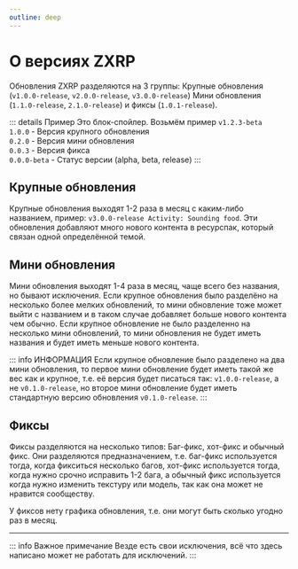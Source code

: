 ```yaml
---
outline: deep
---
```


# О версиях ZXRP

Обновления ZXRP разделяются на 3 группы: Крупные обновления (`v1.0.0-release`, `v2.0.0-release`, `v3.0.0-release`) Мини обновления (`1.1.0-release`, `2.1.0-release`) и фиксы (`1.0.1-release`).

::: details Пример
Это блок-спойлер.
Возьмём пример `v1.2.3-beta`                                                                                                                    
`1.0.0` - Версия крупного обновления                                                                                                            
`0.2.0` - Версия мини обновления                                                                                                                
`0.0.3` - Версия фикса                                                                                                                          
`0.0.0-beta` - Статус версии (alpha, beta, release)
:::


## Крупные обновления

Крупные обновления выходят 1-2 раза в месяц с каким-либо названием, пример: `v3.0.0-release Activity: Sounding food`. Эти обновления добавляют много нового контента в ресурспак, который связан одной определённой темой.

## Мини обновления

Мини обновления выходят 1-4 раза в месяц, чаще всего без названия, но бывают исключения. Если крупное обновления было разделёно на несколько более мелких обновлений, то мини обновление тоже может выйти с названием и в таком случае добавляет больше нового контента чем обычно. Если крупное обновление не было разделенно на несколько мини обновлений, то мини обновления не будет иметь названия и будет иметь меньше нового контента.

::: info ИНФОРМАЦИЯ
Если крупное обновление было разделено на два мини обновления, то первое мини обновление будет иметь такой же вес как и крупное, т.е. её версия будет писаться так: `v1.0.0-release`, а не `v0.1.0-release`, но второе мини обновление будет иметь стандартную версию обновления `v0.1.0-release`.
:::

## Фиксы

Фиксы разделяются на несколько типов: Баг-фикс, хот-фикс и обычный фикс. Они разделяются предназначением, т.е. баг-фикс используется тогда, когда фикситься несколько багов, хот-фикс используется тогда, когда нужно срочно исправить 1-2 бага, а обычный фикс используется когда нужно изменить текстуру или модель, так как она может не нравится сообществу.

У фиксов нету графика обновления, т.е. они могут быть сколько угодно раз в месяц.

---

::: info Важное примечание
Везде есть свои исключения, всё что здесь написано может не работать для исключений.
:::